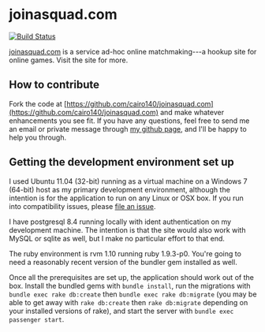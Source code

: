 joinasquad.com
==============

[![Build Status](https://secure.travis-ci.org/cairo140/joinasquad.com.png)](http://travis-ci.org/cairo140/joinasquad.com)

[joinasquad.com](http://www.joinasquad.com/) is a service ad-hoc online matchmaking---a hookup site for online games. Visit the site for more.

How to contribute
-----------------

Fork the code at [https://github.com/cairo140/joinasquad.com](https://github.com/cairo140/joinasquad.com) and make whatever enhancements you see fit. If you have any questions, feel free to send me an email or private message through [my github page](https://github.com/cairo140), and I'll be happy to help you through.

Getting the development environment set up
------------------------------------------

I used Ubuntu 11.04 (32-bit) running as a virtual machine on a Windows 7 (64-bit) host as my primary development environment, although the intention is for the application to run on any Linux or OSX box. If you run into compatibility issues, please [file an issue](https://github.com/cairo140/joinasquad.com/issues/new).

I have postgresql 8.4 running locally with ident authentication on my development machine. The intention is that the site would also work with MySQL or sqlite as well, but I make no particular effort to that end.

The ruby environment is rvm 1.10 running ruby 1.9.3-p0. You're going to need a reasonably recent version of the bundler gem installed as well.

Once all the prerequisites are set up, the application should work out of the box. Install the bundled gems with `bundle install`, run the migrations with `bundle exec rake db:create` then `bundle exec rake db:migrate` (you may be able to get away with `rake db:create` then `rake db:migrate` depending on your installed versions of rake), and start the server with `bundle exec passenger start`.
